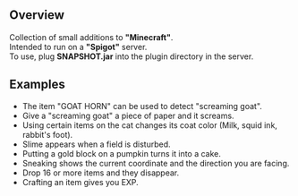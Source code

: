## Overview　
Collection of small additions to **"Minecraft"**.  
Intended to run on a **"Spigot"** server.  
To use, plug **SNAPSHOT.jar** into the plugin directory in the server.

## Examples
- The item "GOAT HORN" can be used to detect "screaming goat".
- Give a "screaming goat" a piece of paper and it screams.
- Using certain items on the cat changes its coat color (Milk, squid ink, rabbit's foot).
- Slime appears when a field is disturbed.
- Putting a gold block on a pumpkin turns it into a cake.
- Sneaking shows the current coordinate and the direction you are facing.
- Drop 16 or more items and they disappear.
- Crafting an item gives you EXP.
